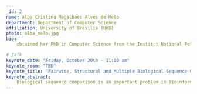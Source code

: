 ```yaml
---
_id: 2
name: Alba Cristina Magalhaes Alves de Melo
department: Department of Computer Science
affiliation: University of Brasilia (UnB)
photo: alba_melo.jpg
bio:
    obtained her PhD in Computer Science from the Institut National Polytechnique de Grenoble (INPG), France, in 1996. Since 1997, she works at the Department of Computer Science at the University of Brasilia, Brazil, where she is Full Professor. Prof. Melo is IEEE Senior Member, Latin America Coordinator of the IEEE Technical Community of Parallel Processing (TCPP), Member of the BRICS (Brazil, Russia, India, China and South Africa) Working Group on High Performance Computing, Brazilian CNPq Researcher level 1C and Member of the Council of the Brazilian Computer Society. Prof. Melo is Associate Editor of many prestigious journals such as IEEE Transactions on Computers, Journal of Parallel and Distributed Computing and Future Generation Computer Systems. She has also served as Program Committee Member in many prestigious conferences such as IPDPS, Supercomputing, ICPP, ICS, Euro-Par, CCGrid, Cluster, ISC, SBAC-PAD and HiPC. Her research interests are high performance computing, bioinformatics and cloud computing.

# Talk
keynote_date: "Friday, October 20th — 11:00 am"
keynote_room: "TBD"
keynote_title: "Pairwise, Structural and Multiple Biological Sequence Comparison in HPC Platforms: the Quest for the Optimal Solution"
keynote_abstract:
    Biological sequence comparison is an important problem in Bioinformatics and its goal is to define how similar the sequences are, producing a score, and highlighting their similarities, producing an alignment. There are many ways to compare biological sequences and all of them require high performance computing solutions, when the optimal solution is needed. In this talk, we will deal with three types of sequence comparison. First, we discuss pairwise sequence comparison, which is often solved with dynamic programming using variants of the Smith-Waterman algorithm, producing the optimal solution with time complexity O(n^2), where n is the length of the sequences. We present our MASA tools, which can be used in CPU or GPU to pairwise compare long DNA sequences. The last version of MASA for GPUs (MASA-CUDAlign-MultiBP) attained the best performance in the literature in 2021. Then, we examine the structural RNA alignment problem, that is also solved with dynamic programming, using the Sankoff algorithm, with time complexity O(n^6). We present our CUDA-Sankoff tool and show that it has very good speedups. Next, we discuss the multiple sequence alignment (MSA) problem, which is proven NP-Complete. We present our PA-Star CPU-based tool, which executes a variant of the A-Star algorithm to compute the optimal MSA. We show that PA-Star is able to compare multiple sequences in reduced time, when compared to the literature. At the end of the talk, we will do a covid-19 case study, showing how our three tools are used to compare SARS-CoV-2 sequences.
---
```

